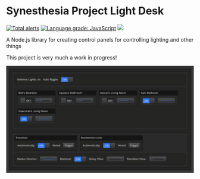 # Synesthesia Project Light Desk

[![Total alerts](https://img.shields.io/lgtm/alerts/g/synesthesia-project/light-desk.svg?logo=lgtm&logoWidth=18)](https://lgtm.com/projects/g/synesthesia-project/light-desk/alerts/) [![Language grade: JavaScript](https://img.shields.io/lgtm/grade/javascript/g/synesthesia-project/light-desk.svg?logo=lgtm&logoWidth=18)](https://lgtm.com/projects/g/synesthesia-project/light-desk/context:javascript) [![](https://img.shields.io/azure-devops/build/synesthesia--project/light-desk/1/master.svg?logo=azuredevops)](https://dev.azure.com/synesthesia--project/light-desk/_build?definitionId=1)

A Node.js library for creating control panels for controlling lighting and other things

This project is very much a work in progress!

![Screenshot](docs/screenshot.png)
